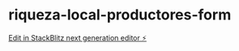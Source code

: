 # riqueza-local-productores-form

[Edit in StackBlitz next generation editor ⚡️](https://stackblitz.com/~/github.com/alej00000000/riqueza-local-productores-form)